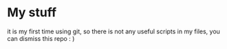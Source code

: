 # My stuff

it is my first time using git, so there is not any useful 
scripts in my files, you can dismiss this repo : )
